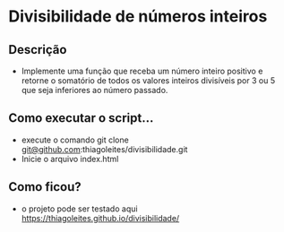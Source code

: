 # Divisibilidade de números inteiros

## Descrição
  - Implemente uma função que receba um número inteiro positivo e retorne o somatório de todos os valores inteiros divisíveis por 3 ou 5 que seja inferiores ao número passado.


## Como executar o script...
  - execute o comando git clone git@github.com:thiagoleites/divisibilidade.git
  - Inicie o arquivo index.html
  
  
## Como ficou?

 - o projeto pode ser testado aqui https://thiagoleites.github.io/divisibilidade/
